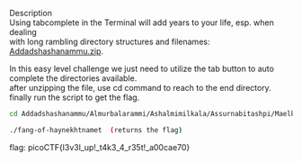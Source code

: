 Description<br>
Using tabcomplete in the Terminal will add years to your life, esp. when dealing <br>
with long rambling directory structures and filenames: [Addadshashanammu.zip](https://mercury.picoctf.net/static/a350754a299cb58988d6d47aed5be3ba/Addadshashanammu.zip).

In this easy level challenge we just need to utilize the tab button to auto complete the directories available.<br>
after unzipping the file, use cd command to reach to the end directory. finally run the script to get the flag.<br>

```bash
cd Addadshashanammu/Almurbalarammi/Ashalmimilkala/Assurnabitashpi/Maelkashishi/Onnissiralis/Ularradallaku  (press tab until you reach the end directory)
```
```bash
./fang-of-haynekhtnamet  (returns the flag)
```
flag: picoCTF{l3v3l_up!_t4k3_4_r35t!_a00cae70}<br>
